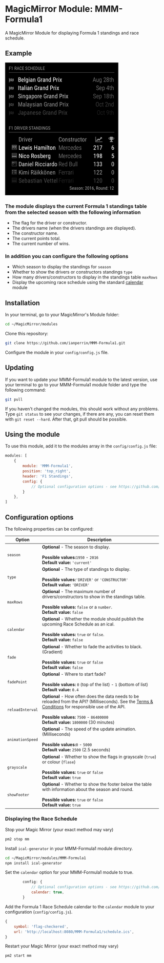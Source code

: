 # MagicMirror Module: MMM-Formula1

A MagicMirror Module for displaying Formula 1 standings and race schedule.

## Example

![Example screenshot](.github/example.png)

### The module displays the current Formula 1 standings table from the selected season with the following information

* The flag for the driver or constructor.
* The drivers name (when the drivers standings are displayed).
* The constructor name.
* The current points total.
* The current number of wins.

### In addition you can configure the following options

* Which season to display the standings for `season`
* Whether to show the drivers or constructors standings `type`
* How many drivers/constructors to display in the standings table `maxRows`
* Display the upcoming race schedule using the standard [calendar](https://github.com/MichMich/MagicMirror/tree/develop/modules/default/calendar) module

## Installation

In your terminal, go to your MagicMirror's Module folder:

````bash
cd ~/MagicMirror/modules
````

Clone this repository:

````bash
git clone https://github.com/ianperrin/MMM-Formula1.git
````

Configure the module in your `config/config.js` file.

## Updating

If you want to update your MMM-Formula1 module to the latest version, use your terminal to go to your MMM-Formula1 module folder and type the following command:

````bash
git pull
````

If you haven't changed the modules, this should work without any problems.
Type `git status` to see your changes, if there are any, you can reset them with `git reset --hard`. After that, git pull should be possible.

## Using the module

To use this module, add it to the modules array in the `config/config.js` file:

````javascript
modules: [
    {
        module: 'MMM-Formula1',
        position: 'top_right',
        header: 'F1 Standings',
        config: {
            // Optional configuration options - see https://github.com/ianperrin/MMM-Formula1#configuration-options
        }
    },
]
````

## Configuration options

The following properties can be configured:

<table width="100%">
    <!-- why, markdown... -->
    <thead>
        <tr>
            <th>Option</th>
            <th width="100%">Description</th>
        </tr>
    <thead>
    <tbody>
        <tr>
            <td><code>season</code></td>
            <td><b>Optional</b> - The season to display.<br>
                <br><b>Possible values:</b><code>1950</code> - <code>2016</code>
                <br><b>Default value:</b> <code>'current'</code>
            </td>
        </tr>
        <tr>
            <td><code>type</code></td>
            <td><b>Optional</b> - The type of standings to display.<br>
                <br><b>Possible values:</b><code>'DRIVER'</code> or <code>'CONSTRUCTOR'</code>
                <br><b>Default value:</b> <code>'DRIVER'</code>
            </td>
        </tr>
        <tr>
            <td><code>maxRows</code></td>
            <td><b>Optional</b> - The maximum number of drivers/constructors to show in the standings table.<br>
                <br><b>Possible values:</b> <code>false</code> or a <code>number</code>.
                <br><b>Default value:</b> <code>false</code>
            </td>
        </tr>
        <tr>
            <td><code>calendar</code></td>
            <td><b>Optional</b> - Whether the module should publish the upcoming Race Schedule as an ical.<br>
                <br><b>Possible values:</b> <code>true</code> or <code>false</code>.
                <br><b>Default value:</b> <code>false</code>
            </td>
        </tr>
        <tr>
            <td><code>fade</code></td>
            <td><b>Optional</b> - Whether to fade the activities to black. (Gradient)<br>
                <br><b>Possible values:</b> <code>true</code> or <code>false</code>
                <br><b>Default value:</b> <code>false</code>
            </td>
        </tr>
        <tr>
            <td><code>fadePoint</code></td>
            <td><b>Optional</b> - Where to start fade?<br>
                <br><b>Possible values:</b> <code>0</code> (top of the list) - <code>1</code> (bottom of list)
                <br><b>Default value:</b> <code>0.4</code>
            </td>
        </tr>
        <tr>
            <td><code>reloadInterval</code></td>
            <td><b>Optional</b> - How often does the data needs to be reloaded from the API? (Milliseconds). See the <a href="http://ergast.com/mrd/terms/">Terms &amp; Conditions</a> for responsible use of the API.<br>
                <br><b>Possible values:</b> <code>7500</code> - <code>86400000</code>
                <br><b>Default value:</b> <code>1800000</code> (30 minutes)
            </td>
        </tr>
        <tr>
            <td><code>animationSpeed</code></td>
            <td><b>Optional</b> - The speed of the update animation. (Milliseconds)<br>
                <br><b>Possible values:</b><code>0</code> - <code>5000</code>
                <br><b>Default value:</b> <code>2500</code> (2.5 seconds)
            </td>
        </tr>
        <tr>
            <td><code>grayscale</code></td>
            <td><b>Optional</b> - Whether to show the flags in grayscale (<code>true</code>) or colour (<code>flase</code>)<br>
                <br><b>Possible values:</b> <code>true</code> or <code>false</code>
                <br><b>Default value:</b> <code>true</code>
            </td>
        </tr>
        <tr>
            <td><code>showFooter</code></td>
            <td><b>Optional</b> - Whether to show the footer below the table with information about the season and round.<br>
                <br><b>Possible values:</b> <code>true</code> or <code>false</code>
                <br><b>Default value:</b> <code>true</code>
            </td>
        </tr>
    </tbody>
</table>

### Displaying the Race Schedule

Stop your Magic Mirror (your exact method may vary)

````bash
pm2 stop mm
````

Install `ical-generator` in your MMM-Formula1 module directory.

````bash
cd ~/MagicMirror/modules/MMM-Formula1
npm install ical-generator
````

Set the `calendar` option for your MMM-Formula1 module to true.

````javascript
        config: {
            // Optional configuration options - see https://github.com/ianperrin/MMM-Formula1#configuration-options
            calendar: true,
        }
````

Add the Formula 1 Race Schedule calendar to the `calendar` module to your configuration (`config/config.js`).

````javascript
{
    symbol: 'flag-checkered',
    url: 'http://localhost:8080/MMM-Formula1/schedule.ics',
}
````

Restart your Magic Mirror (your exact method may vary)

````bash
pm2 start mm
````

